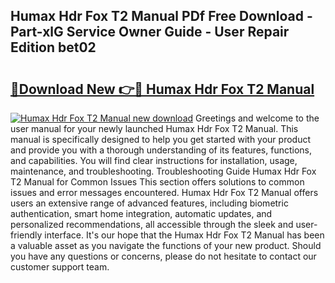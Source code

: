 ## Humax Hdr Fox T2 Manual PDf Free Download - Part-xlG Service Owner Guide - User Repair Edition bet02

# <h2><a href="http://cf20027.oget.top/?id=Humax+Hdr+Fox+T2+Manual">🔗Download New 👉🔴 Humax Hdr Fox T2 Manual</a></h2>

[![Humax Hdr Fox T2 Manual new download](https://i.imgur.com/5g1atiW.png)](http://cf20027.oget.top/?id=Humax+Hdr+Fox+T2+Manual)
Greetings and welcome to the user manual for your newly launched Humax Hdr Fox T2 Manual. This manual is specifically designed to help you get started with your product and provide you with a thorough understanding of its features, functions, and capabilities. You will find clear instructions for installation, usage, maintenance, and troubleshooting. Troubleshooting Guide Humax Hdr Fox T2 Manual for Common Issues This section offers solutions to common issues and error messages encountered. Humax Hdr Fox T2 Manual offers users an extensive range of advanced features, including biometric authentication, smart home integration, automatic updates, and personalized recommendations, all accessible through the sleek and user-friendly interface. It's our hope that the Humax Hdr Fox T2 Manual has been a valuable asset as you navigate the functions of your new product. Should you have any questions or concerns, please do not hesitate to contact our customer support team.
